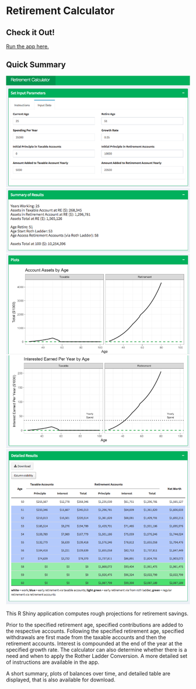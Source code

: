 # Retirement Calculator

## Check it Out!

[Run the app here.](https://jennynguyen.shinyapps.io/retirement_calculator/)


## Quick Summary

![screenshot of display 1](images/app_screenshot1.jpg)
![screenshot of display 2](images/app_screenshot2.jpg)
![screenshot of display 3](images/app_screenshot3.jpg)
![screenshot of display 4](images/app_screenshot4.jpg)
![screenshot of display 5](images/app_screenshot5.jpg)


This R Shiny application computes rough projections for retirement savings. 

Prior to the specified retirement age, specified contributions are added to the respective accounts. Following the specified retirement age, specified withdrawals are first made from the taxable accounts and then the retirement accounts. Interest is compounded at the end of the year at the specified growth rate. The calculator can also determine whether there is a need and when to apply the Rother Ladder Conversion. A more detailed set of instructions are available in the app.

A short summary, plots of balances over time, and detailed table are displayed, that is also available for download.
